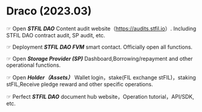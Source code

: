 
# Draco (2023.03)

☞ Open _**STFIL DAO**_ Content audit website（<https://audits.stfil.io>）. Including STFIL DAO contract audit, SP audit, etc.

☞ Deployment _**STFIL DAO FVM**_ smart contact. Officially open all functions.

☞ Open _**Storage Provider (SP)**_ Dashboard,Borrowing/repayment and other operational functions.

☞ Open _**Holder（Assets）**_ Wallet login，stake(FIL exchange stFIL)，staking stFIL,Receive pledge reward and other specific operations.

☞ Perfect _**STFIL DAO**_ document hub website，Operation tutorial，API/SDK, etc.
